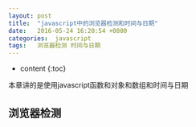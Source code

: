 ```yaml
---
layout: post
title:  "javascript中的浏览器检测和时间与日期"
date:   2016-05-24 16:20:54 +0800
categories:  javascript	
tags: 	浏览器检测 时间与日期
---
```


* content
{:toc}

本章讲的是使用javascript函数和对象和数组和时间与日期





## 浏览器检测





























